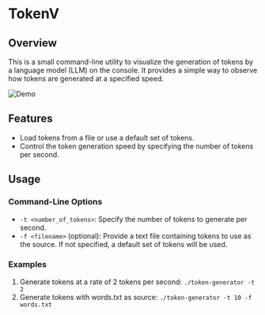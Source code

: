 # TokenV

## Overview

This is a small command-line utility to visualize the generation of tokens by a language model (LLM) on the console. It provides a simple way to observe how tokens are generated at a specified speed.

![Demo](demo.gif)

## Features

- Load tokens from a file or use a default set of tokens.
- Control the token generation speed by specifying the number of tokens per second.

## Usage

### Command-Line Options

- `-t <number_of_tokens>`: Specify the number of tokens to generate per second.
- `-f <filename>` (optional): Provide a text file containing tokens to use as the source. If not specified, a default set of tokens will be used.

### Examples

1. Generate tokens at a rate of 2 tokens per second:
   `./token-generator -t 2`
2. Generate tokens with words.txt as source:
   `./token-generator -t 10 -f words.txt`
